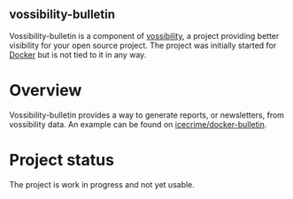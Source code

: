 vossibility-bulletin
---------------------

Vossibility-bulletin is a component of [vossibility](https://github.com/icecrime/vossibility-stack),
a project providing better visibility for your open source project. The project was initially
started for [Docker](https://docker.io) but is not tied to it in any way.

# Overview

Vossibility-bulletin provides a way to generate reports, or newsletters, from vossibility data. An
example can be found on [icecrime/docker-bulletin](https://github.com/icecrime/docker-bulletin).

# Project status

The project is work in progress and not yet usable.
